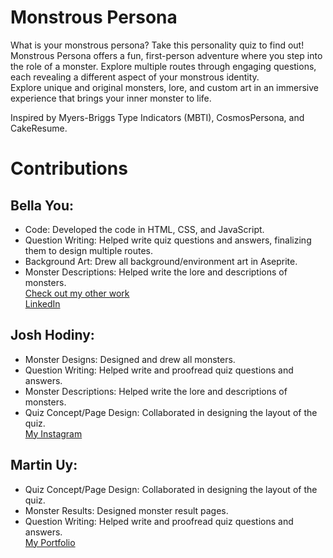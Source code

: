 # Monstrous Persona
What is your monstrous persona? Take this personality quiz to find out!  
Monstrous Persona offers a fun, first-person adventure where you step into the role of a monster. Explore multiple routes through engaging questions, each revealing a different aspect of your monstrous identity.  
Explore unique and original monsters, lore, and custom art in an immersive experience that brings your inner monster to life.

Inspired by Myers-Briggs Type Indicators (MBTI), CosmosPersona, and CakeResume.

# Contributions
## Bella You:
- Code: Developed the code in HTML, CSS, and JavaScript.
- Question Writing: Helped write quiz questions and answers, finalizing them to design multiple routes.
- Background Art: Drew all background/environment art in Aseprite.
- Monster Descriptions: Helped write the lore and descriptions of monsters.  
[Check out my other work](https://chiuya.github.io/projectsSite/)  
[LinkedIn](https://www.linkedin.com/in/bella-y-605078209)

## Josh Hodiny:
- Monster Designs: Designed and drew all monsters.
- Question Writing: Helped write and proofread quiz questions and answers.
- Monster Descriptions: Helped write the lore and descriptions of monsters.
- Quiz Concept/Page Design: Collaborated in designing the layout of the quiz.  
[My Instagram](https://www.instagram.com/madebyjoho/)

## Martin Uy:
- Quiz Concept/Page Design: Collaborated in designing the layout of the quiz.
- Monster Results: Designed monster result pages.
- Question Writing: Helped write and proofread quiz questions and answers.  
[My Portfolio](https://martins-career-cave-c8941c.webflow.io/)